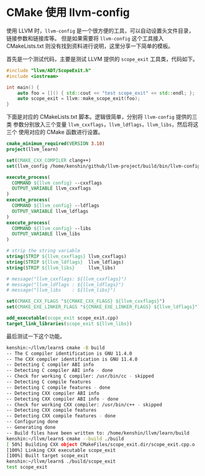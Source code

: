# CMake 使用 llvm-config

使用 LLVM 时，`llvm-config` 是一个很方便的工具，可以自动设置头文件目录，链接参数和链接库等。
但是如果需要将 `llvm-config` 这个工具接入 CMakeLists.txt 则没有找到资料进行说明，这里分享一下简单的模板。

首先是一个测试代码，主要是测试 LLVM 提供的 `scope_exit` 工具类，代码如下。

```c++
#include "llvm/ADT/ScopeExit.h"
#include <iostream>

int main() {
    auto foo = []() { std::cout << "test scope_exit" << std::endl; };
    auto scope_exit = llvm::make_scope_exit(foo);
}
```

下面是对应的 CMakeLists.txt 脚本。逻辑很简单，分别将 `llvm-config` 提供的三类
参数分别放入三个变量 `llvm_cxxflags`，`llvm_ldflags`，`llvm_libs`，然后将这三个
使用对应的 CMake 函数进行设置。

```cmake
cmake_minimum_required(VERSION 3.10)
project(llvm_learn)

set(CMAKE_CXX_COMPILER clang++)
set(llvm_config /home/kenshin/github/llvm-project/build/bin/llvm-config)

execute_process(
  COMMAND ${llvm_config} --cxxflags
  OUTPUT_VARIABLE llvm_cxxflags
)
execute_process(
  COMMAND ${llvm_config} --ldflags
  OUTPUT_VARIABLE llvm_ldflags
)
execute_process(
  COMMAND ${llvm_config} --libs
  OUTPUT_VARIABLE llvm_libs
)

# strip the string variable
string(STRIP ${llvm_cxxflags} llvm_cxxflags)
string(STRIP ${llvm_ldflags}  llvm_ldflags)
string(STRIP ${llvm_libs}     llvm_libs)

# message("llvm_cxxflags: ${llvm_cxxflags}")
# message("llvm_ldflags : ${llvm_ldflags}")
# message("llvm_libs    : ${llvm_libs}")

set(CMAKE_CXX_FLAGS "${CMAKE_CXX_FLAGS} ${llvm_cxxflags}")
set(CMAKE_EXE_LINKER_FLAGS "${CMAKE_EXE_LINKER_FLAGS} ${llvm_ldflags}")

add_executable(scope_exit scope_exit.cpp)
target_link_libraries(scope_exit ${llvm_libs})
```

最后测试一下这个功能。

```bash
kenshin:~/llvm/learn$ cmake -B build
-- The C compiler identification is GNU 11.4.0
-- The CXX compiler identification is GNU 11.4.0
-- Detecting C compiler ABI info
-- Detecting C compiler ABI info - done
-- Check for working C compiler: /usr/bin/cc - skipped
-- Detecting C compile features
-- Detecting C compile features - done
-- Detecting CXX compiler ABI info
-- Detecting CXX compiler ABI info - done
-- Check for working CXX compiler: /usr/bin/c++ - skipped
-- Detecting CXX compile features
-- Detecting CXX compile features - done
-- Configuring done
-- Generating done
-- Build files have been written to: /home/kenshin/llvm/learn/build
kenshin:~/llvm/learn$ cmake --build ./build
[ 50%] Building CXX object CMakeFiles/scope_exit.dir/scope_exit.cpp.o
[100%] Linking CXX executable scope_exit
[100%] Built target scope_exit
kenshin:~/llvm/learn$ ./build/scope_exit
test scope_exit
```
